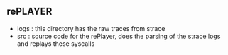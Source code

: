 

## rePLAYER

- logs : this directory has the raw traces from strace
- src : source code for the rePlayer, does the parsing of the strace logs and replays these syscalls

